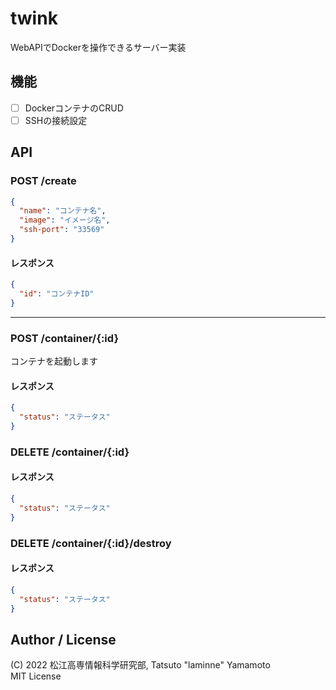 # twink
WebAPIでDockerを操作できるサーバー実装

## 機能
- [ ] DockerコンテナのCRUD
- [ ] SSHの接続設定

##  API
### POST /create 
```json
{
  "name": "コンテナ名",
  "image": "イメージ名",
  "ssh-port": "33569"
}
```

#### レスポンス
```json
{
  "id": "コンテナID"
}
```

---

### POST /container/{:id}
コンテナを起動します
#### レスポンス
```json
{
  "status": "ステータス"
}
```

### DELETE /container/{:id}
#### レスポンス

```json
{
  "status": "ステータス"
}
```

### DELETE /container/{:id}/destroy
#### レスポンス

```json
{
  "status": "ステータス"
}
```


## Author / License
(C) 2022 松江高専情報科学研究部, Tatsuto "laminne" Yamamoto  
MIT License

